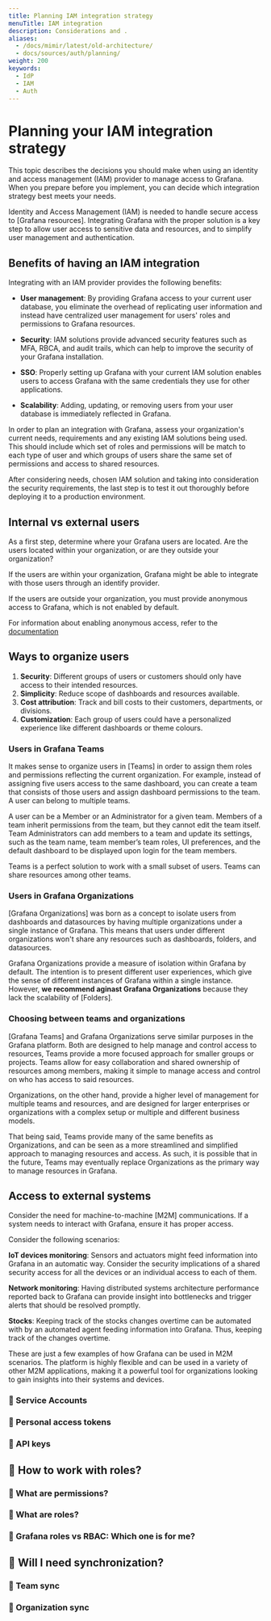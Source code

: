 ```yaml
---
title: Planning IAM integration strategy
menuTitle: IAM integration
description: Considerations and .
aliases:
  - /docs/mimir/latest/old-architecture/
  - docs/sources/auth/planning/
weight: 200
keywords:
  - IdP
  - IAM
  - Auth
---
```


# Planning your IAM integration strategy

This topic describes the decisions you should make when using an identity and access management (IAM) provider to manage access to Grafana. When you prepare before you implement, you can decide which integration strategy best meets your needs.

Identity and Access Management (IAM) is needed to handle secure access to [Grafana resources]. Integrating Grafana with the proper solution is a key step to allow user access to sensitive data and resources, and to simplify user management and authentication.

## Benefits of having an IAM integration

Integrating with an IAM provider provides the following benefits:

- **User management**: By providing Grafana access to your current user database, you eliminate the overhead of replicating user information and instead have centralized user management for users' roles and permissions to Grafana resources.

- **Security**: IAM solutions provide advanced security features such as MFA, RBCA, and audit trails, which can help to improve the security of your Grafana installation.

- **SSO**: Properly setting up Grafana with your current IAM solution enables users to access Grafana with the same credentials they use for other applications.

- **Scalability**: Adding, updating, or removing users from your user database is immediately reflected in Grafana.

In order to plan an integration with Grafana, assess your organization's current needs, requirements and any existing IAM solutions being used. This should include which set of roles and permissions will be match to each type of user and which groups of users share the same set of permissions and access to shared resources.

After considering needs, chosen IAM solution and taking into consideration the security requirements, the last step is to test it out thoroughly before deploying it to a production environment.

## Internal vs external users

As a first step, determine where your Grafana users are located. Are the users located within your organization, or are they outside your organization?

If the users are within your organization, Grafana might be able to integrate with those users through an identify provider.

If the users are outside your organization, you must provide anonymous access to Grafana, which is not enabled by default.

For information about enabling anonymous access, refer to the [documentation](../../setup-grafana/configure-security/configure-authentication/_index.md#anonymous-authentication)

## Ways to organize users

1. **Security**: Different groups of users or customers should only have access to their intended resources.
1. **Simplicity**: Reduce scope of dashboards and resources available.
1. **Cost attribution**: Track and bill costs to their customers, departments, or divisions.
1. **Customization**: Each group of users could have a personalized experience like different dashboards or theme colours.

### Users in Grafana Teams

It makes sense to organize users in [Teams] in order to assign them roles and permissions reflecting the current organization. For example, instead of assigning five users access to the same dashboard, you can create a team that consists of those users and assign dashboard permissions to the team. A user can belong to multiple teams.

A user can be a Member or an Administrator for a given team. Members of a team inherit permissions from the team, but they cannot edit the team itself. Team Administrators can add members to a team and update its settings, such as the team name, team member’s team roles, UI preferences, and the default dashboard to be displayed upon login for the team members.

Teams is a perfect solution to work with a small subset of users. Teams can share resources among other teams.

### Users in Grafana Organizations

[Grafana Organizations] was born as a concept to isolate users from dashboards and datasources by having multiple organizations under a single instance of Grafana. This means that users under different organizations won't share any resources such as dashboards, folders, and datasources.

Grafana Organizations provide a measure of isolation within Grafana by default. The intention is to present different user experiences, which give the sense of different instances of Grafana within a single instance. However, **we recommend aginast Grafana Organizations** because they lack the scalability of [Folders].

### Choosing between teams and organizations

[Grafana Teams] and Grafana Organizations serve similar purposes in the Grafana platform. Both are designed to help manage and control access to resources, Teams provide a more focused approach for smaller groups or projects. Teams allow for easy collaboration and shared ownership of resources among members, making it simple to manage access and control on who has access to said resources.

Organizations, on the other hand, provide a higher level of management for multiple teams and resources, and are designed for larger enterprises or organizations with a complex setup or multiple and different business models.

That being said, Teams provide many of the same benefits as Organizations, and can be seen as a more streamlined and simplified approach to managing resources and access. As such, it is possible that in the future, Teams may eventually replace Organizations as the primary way to manage resources in Grafana.

## Access to external systems

Consider the need for machine-to-machine [M2M] communications. If a system needs to interact with Grafana, ensure it has proper access.

Consider the following scenarios:

**IoT devices monitoring**: Sensors and actuators might feed information into Grafana in an automatic way. Consider the security implications of a shared security access for all the devices or an individual access to each of them.

**Network monitoring**: Having distributed systems architecture performance reported back to Grafana can provide insight into bottlenecks and trigger alerts that should be resolved promptly.

**Stocks**: Keeping track of the stocks changes overtime can be automated with by an automated agent feeding information into Grafana. Thus, keeping track of the changes overtime.

These are just a few examples of how Grafana can be used in M2M scenarios. The platform is highly flexible and can be used in a variety of other M2M applications, making it a powerful tool for organizations looking to gain insights into their systems and devices.

### 🚧 Service Accounts

### 🚧 Personal access tokens

### 🚧 API keys

## 🚧 How to work with roles?

### 🚧 What are permissions?

### 🚧 What are roles?

### 🚧 Grafana roles vs RBAC: Which one is for me?

## 🚧 Will I need synchronization?

### 🚧 Team sync

### 🚧 Organization sync
